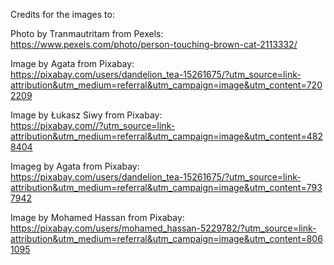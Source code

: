 Credits for the images to:  

Photo by Tranmautritam from Pexels:  
https://www.pexels.com/photo/person-touching-brown-cat-2113332/  
  
Image by Agata from Pixabay:  
https://pixabay.com/users/dandelion_tea-15261675/?utm_source=link-attribution&utm_medium=referral&utm_campaign=image&utm_content=7202209  
  
Image by Łukasz Siwy from Pixabay:  
https://pixabay.com//?utm_source=link-attribution&utm_medium=referral&utm_campaign=image&utm_content=4828404  
  
Imageg by Agata from Pixabay:  
https://pixabay.com/users/dandelion_tea-15261675/?utm_source=link-attribution&utm_medium=referral&utm_campaign=image&utm_content=7937942  
  
Image by Mohamed Hassan from Pixabay:  
https://pixabay.com/users/mohamed_hassan-5229782/?utm_source=link-attribution&utm_medium=referral&utm_campaign=image&utm_content=8061095
